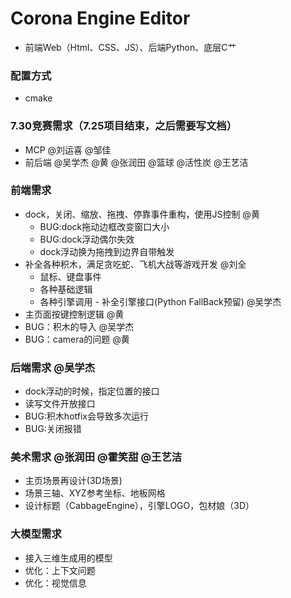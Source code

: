 # Corona Engine Editor
- 前端Web（Html、CSS、JS）、后端Python、底层C艹
### 配置方式
- cmake

### 7.30竞赛需求（7.25项目结束，之后需要写文档）
- MCP @刘运喜 @邹佳
- 前后端 @吴学杰 @黄 @张润田 @篮球 @活性炭 @王艺洁

### 前端需求
- dock，关闭、缩放、拖拽、停靠事件重构，使用JS控制  @黄
	- BUG:dock拖动边框改变窗口大小
 	- BUG:dock浮动偶尔失效
	- dock浮动换为拖拽到边界自带触发
- 补全各种积木，满足贪吃蛇、飞机大战等游戏开发  @刘全
	- 鼠标、键盘事件
 	- 各种基础逻辑
  	- 各种引擎调用
        		- 补全引擎接口(Python FallBack预留) @吴学杰
- 主页面按键控制逻辑 @黄
- BUG：积木的导入  @吴学杰
- BUG：camera的问题  @黄

### 后端需求 @吴学杰
- dock浮动的时候，指定位置的接口
- 读写文件开放接口
- BUG:积木hotfix会导致多次运行
- BUG:关闭报错
  
### 美术需求 @张润田 @霍笑甜 @王艺洁
-  主页场景再设计(3D场景) 
-  场景三轴、XYZ参考坐标、地板网格
-  设计标题（CabbageEngine），引擎LOGO，包材娘（3D）

### 大模型需求
- 接入三维生成用的模型
- 优化：上下文问题
- 优化：视觉信息
